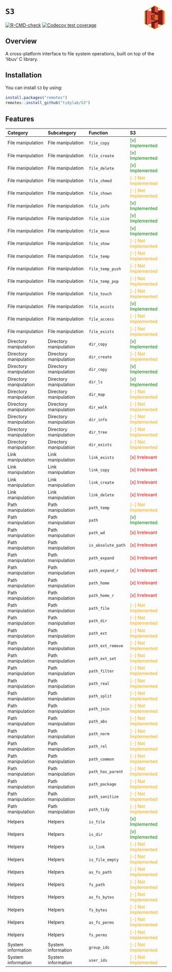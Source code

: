 
# `S3` <img src="https://raw.githubusercontent.com/tidylab/S3/master/pkgdown/logo.png" align="right" style="float:right; height:75px"/>

<!-- badges: start -->

[![R-CMD-check](https://github.com/tidylab/S3/workflows/R-CMD-check/badge.svg)](https://github.com/tidylab/S3/actions)
[![Codecov test
coverage](https://codecov.io/gh/tidylab/S3/branch/master/graph/badge.svg)](https://codecov.io/gh/tidylab/S3?branch=master)

<!-- badges: end -->

## Overview

A cross-platform interface to file system operations, built on top of
the ‘libuv’ C library.

## Installation

You can install `S3` by using:

``` r
install.packages("remotes")
remotes::install_github("tidylab/S3")
```

## Features

| Category               | Subcategory            | Function           | S3                                                        |
|:-----------------------|:-----------------------|:-------------------|:----------------------------------------------------------|
| File manipulation      | File manipulation      | `file_copy`        | <span style="color: green;">\[v\] Implemented</span>      |
| File manipulation      | File manipulation      | `file_create`      | <span style="color: green;">\[v\] Implemented</span>      |
| File manipulation      | File manipulation      | `file_delete`      | <span style="color: green;">\[v\] Implemented</span>      |
| File manipulation      | File manipulation      | `file_chmod`       | <span style="color: orange;">\[-\] Not Implemented</span> |
| File manipulation      | File manipulation      | `file_chown`       | <span style="color: orange;">\[-\] Not Implemented</span> |
| File manipulation      | File manipulation      | `file_info`        | <span style="color: green;">\[v\] Implemented</span>      |
| File manipulation      | File manipulation      | `file_size`        | <span style="color: green;">\[v\] Implemented</span>      |
| File manipulation      | File manipulation      | `file_move`        | <span style="color: green;">\[v\] Implemented</span>      |
| File manipulation      | File manipulation      | `file_show`        | <span style="color: orange;">\[-\] Not Implemented</span> |
| File manipulation      | File manipulation      | `file_temp`        | <span style="color: orange;">\[-\] Not Implemented</span> |
| File manipulation      | File manipulation      | `file_temp_push`   | <span style="color: orange;">\[-\] Not Implemented</span> |
| File manipulation      | File manipulation      | `file_temp_pop`    | <span style="color: orange;">\[-\] Not Implemented</span> |
| File manipulation      | File manipulation      | `file_touch`       | <span style="color: orange;">\[-\] Not Implemented</span> |
| File manipulation      | File manipulation      | `file_exists`      | <span style="color: green;">\[v\] Implemented</span>      |
| File manipulation      | File manipulation      | `file_access`      | <span style="color: orange;">\[-\] Not Implemented</span> |
| File manipulation      | File manipulation      | `file_exists`      | <span style="color: orange;">\[-\] Not Implemented</span> |
| Directory manipulation | Directory manipulation | `dir_copy`         | <span style="color: green;">\[v\] Implemented</span>      |
| Directory manipulation | Directory manipulation | `dir_create`       | <span style="color: orange;">\[-\] Not Implemented</span> |
| Directory manipulation | Directory manipulation | `dir_copy`         | <span style="color: green;">\[v\] Implemented</span>      |
| Directory manipulation | Directory manipulation | `dir_ls`           | <span style="color: green;">\[v\] Implemented</span>      |
| Directory manipulation | Directory manipulation | `dir_map`          | <span style="color: orange;">\[-\] Not Implemented</span> |
| Directory manipulation | Directory manipulation | `dir_walk`         | <span style="color: orange;">\[-\] Not Implemented</span> |
| Directory manipulation | Directory manipulation | `dir_info`         | <span style="color: orange;">\[-\] Not Implemented</span> |
| Directory manipulation | Directory manipulation | `dir_tree`         | <span style="color: orange;">\[-\] Not Implemented</span> |
| Directory manipulation | Directory manipulation | `dir_exists`       | <span style="color: orange;">\[-\] Not Implemented</span> |
| Link manipulation      | Link manipulation      | `link_exists`      | <span style="color: red;">\[x\] Irrelevant</span>         |
| Link manipulation      | Link manipulation      | `link_copy`        | <span style="color: red;">\[x\] Irrelevant</span>         |
| Link manipulation      | Link manipulation      | `link_create`      | <span style="color: red;">\[x\] Irrelevant</span>         |
| Link manipulation      | Link manipulation      | `link_delete`      | <span style="color: red;">\[x\] Irrelevant</span>         |
| Path manipulation      | Path manipulation      | `path_temp`        | <span style="color: orange;">\[-\] Not Implemented</span> |
| Path manipulation      | Path manipulation      | `path`             | <span style="color: green;">\[v\] Implemented</span>      |
| Path manipulation      | Path manipulation      | `path_wd`          | <span style="color: red;">\[x\] Irrelevant</span>         |
| Path manipulation      | Path manipulation      | `is_absolute_path` | <span style="color: red;">\[x\] Irrelevant</span>         |
| Path manipulation      | Path manipulation      | `path_expand`      | <span style="color: red;">\[x\] Irrelevant</span>         |
| Path manipulation      | Path manipulation      | `path_expand_r`    | <span style="color: red;">\[x\] Irrelevant</span>         |
| Path manipulation      | Path manipulation      | `path_home`        | <span style="color: red;">\[x\] Irrelevant</span>         |
| Path manipulation      | Path manipulation      | `path_home_r`      | <span style="color: red;">\[x\] Irrelevant</span>         |
| Path manipulation      | Path manipulation      | `path_file`        | <span style="color: orange;">\[-\] Not Implemented</span> |
| Path manipulation      | Path manipulation      | `path_dir`         | <span style="color: orange;">\[-\] Not Implemented</span> |
| Path manipulation      | Path manipulation      | `path_ext`         | <span style="color: orange;">\[-\] Not Implemented</span> |
| Path manipulation      | Path manipulation      | `path_ext_remove`  | <span style="color: orange;">\[-\] Not Implemented</span> |
| Path manipulation      | Path manipulation      | `path_ext_set`     | <span style="color: orange;">\[-\] Not Implemented</span> |
| Path manipulation      | Path manipulation      | `path_filter`      | <span style="color: orange;">\[-\] Not Implemented</span> |
| Path manipulation      | Path manipulation      | `path_real`        | <span style="color: orange;">\[-\] Not Implemented</span> |
| Path manipulation      | Path manipulation      | `path_split`       | <span style="color: orange;">\[-\] Not Implemented</span> |
| Path manipulation      | Path manipulation      | `path_join`        | <span style="color: orange;">\[-\] Not Implemented</span> |
| Path manipulation      | Path manipulation      | `path_abs`         | <span style="color: orange;">\[-\] Not Implemented</span> |
| Path manipulation      | Path manipulation      | `path_norm`        | <span style="color: orange;">\[-\] Not Implemented</span> |
| Path manipulation      | Path manipulation      | `path_rel`         | <span style="color: orange;">\[-\] Not Implemented</span> |
| Path manipulation      | Path manipulation      | `path_common`      | <span style="color: orange;">\[-\] Not Implemented</span> |
| Path manipulation      | Path manipulation      | `path_has_parent`  | <span style="color: orange;">\[-\] Not Implemented</span> |
| Path manipulation      | Path manipulation      | `path_package`     | <span style="color: orange;">\[-\] Not Implemented</span> |
| Path manipulation      | Path manipulation      | `path_sanitize`    | <span style="color: orange;">\[-\] Not Implemented</span> |
| Path manipulation      | Path manipulation      | `path_tidy`        | <span style="color: orange;">\[-\] Not Implemented</span> |
| Helpers                | Helpers                | `is_file`          | <span style="color: green;">\[v\] Implemented</span>      |
| Helpers                | Helpers                | `is_dir`           | <span style="color: green;">\[v\] Implemented</span>      |
| Helpers                | Helpers                | `is_link`          | <span style="color: orange;">\[-\] Not Implemented</span> |
| Helpers                | Helpers                | `is_file_empty`    | <span style="color: orange;">\[-\] Not Implemented</span> |
| Helpers                | Helpers                | `as_fs_path`       | <span style="color: orange;">\[-\] Not Implemented</span> |
| Helpers                | Helpers                | `fs_path`          | <span style="color: orange;">\[-\] Not Implemented</span> |
| Helpers                | Helpers                | `as_fs_bytes`      | <span style="color: orange;">\[-\] Not Implemented</span> |
| Helpers                | Helpers                | `fs_bytes`         | <span style="color: orange;">\[-\] Not Implemented</span> |
| Helpers                | Helpers                | `as_fs_perms`      | <span style="color: orange;">\[-\] Not Implemented</span> |
| Helpers                | Helpers                | `fs_perms`         | <span style="color: orange;">\[-\] Not Implemented</span> |
| System information     | System information     | `group_ids`        | <span style="color: orange;">\[-\] Not Implemented</span> |
| System information     | System information     | `user_ids`         | <span style="color: orange;">\[-\] Not Implemented</span> |
